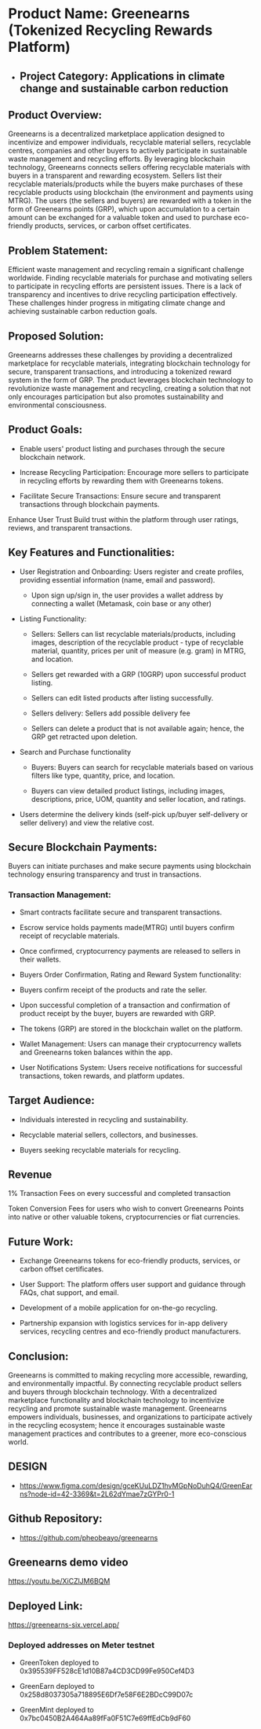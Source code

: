 # Product Name: Greenearns (Tokenized Recycling Rewards Platform)

- ## Project Category: Applications in climate change and sustainable carbon reduction 

## Product Overview:
Greenearns is a decentralized marketplace application designed to incentivize and empower individuals, recyclable material sellers, recyclable centres, companies and other buyers to actively participate in sustainable waste management and recycling efforts. By leveraging blockchain technology, Greenearns connects sellers offering recyclable materials with buyers in a transparent and rewarding ecosystem. Sellers list their recyclable materials/products while the buyers make purchases of these recyclable products using blockchain (the environment and payments using MTRG). 
The users (the sellers and buyers) are rewarded with a token in the form of Greenearns points (GRP), which upon accumulation to a certain amount can be exchanged for a valuable token and used to purchase eco-friendly products, services, or carbon offset certificates.

## Problem Statement:
Efficient waste management and recycling remain a significant challenge worldwide. Finding recyclable materials for purchase and motivating sellers to participate in recycling efforts are persistent issues. There is a lack of transparency and incentives to drive recycling participation effectively. These challenges hinder progress in mitigating climate change and achieving sustainable carbon reduction goals.

## Proposed Solution:
Greenearns addresses these challenges by providing a decentralized marketplace for recyclable materials, integrating blockchain technology for secure, transparent transactions, and introducing a tokenized reward system in the form of GRP. The product leverages blockchain technology to revolutionize waste management and recycling, creating a solution that not only encourages participation but also promotes sustainability and environmental consciousness.

## Product Goals:

- Enable users' product listing and purchases through the secure blockchain network. 

- Increase Recycling Participation: Encourage more sellers to participate in recycling efforts by rewarding them with Greenearns tokens.

- Facilitate Secure Transactions: Ensure secure and transparent transactions through blockchain payments.

Enhance User Trust Build trust within the platform through user ratings, reviews, and transparent transactions.


## Key Features and Functionalities:

- User Registration and Onboarding: Users register and create profiles, providing essential information (name, email and password). 

  - Upon sign up/sign in, the user provides a wallet address by connecting a wallet (Metamask, coin base or any other) 
   
- Listing Functionality:

    - Sellers: Sellers can list recyclable materials/products, including images, description of the recyclable product - type of recyclable material, quantity, prices per unit of measure (e.g. gram) in MTRG, and location.

    - Sellers get rewarded with a GRP (10GRP) upon successful product listing. 

    - Sellers can edit listed products after listing successfully. 

    - Sellers delivery: Sellers add possible delivery fee

    - Sellers can delete a product that is not available again; hence, the GRP get retracted upon deletion. 


- Search and Purchase functionality 

    - Buyers: Buyers can search for recyclable materials based on various filters like type, quantity, price, and location.

    - Buyers can view detailed product listings, including images, descriptions, price, UOM, quantity and seller location, and ratings.

- Users determine the delivery kinds (self-pick up/buyer self-delivery or seller delivery) and view the relative cost. 


## Secure Blockchain Payments:

Buyers can initiate purchases and make secure payments using blockchain technology ensuring transparency and trust in transactions. 

### Transaction Management:

- Smart contracts facilitate secure and transparent transactions.

- Escrow service holds payments made(MTRG) until buyers confirm receipt of recyclable materials.

- Once confirmed, cryptocurrency payments are released to sellers in their wallets. 

- Buyers Order Confirmation, Rating and Reward System functionality:

- Buyers confirm receipt of the products and rate the seller. 

- Upon successful completion of a transaction and confirmation of product receipt by the buyer, buyers are rewarded with GRP.

- The tokens (GRP) are stored in the blockchain wallet on the platform.

- Wallet Management: Users can manage their cryptocurrency wallets and Greenearns token balances within the app.

- User Notifications System: Users receive notifications for successful transactions, token rewards, and platform updates.


## Target Audience:

- Individuals interested in recycling and sustainability.

- Recyclable material sellers, collectors, and businesses.

- Buyers seeking recyclable materials for recycling.

## Revenue

1% Transaction Fees on every successful and completed transaction

Token Conversion Fees for users who wish to convert Greenearns Points into native or other valuable tokens, cryptocurrencies or fiat currencies. 


## Future Work:

- Exchange Greenearns tokens for eco-friendly products, services, or carbon offset certificates.

- User Support: The platform offers user support and guidance through FAQs, chat support, and email.

- Development of a mobile application for on-the-go recycling.

- Partnership expansion with logistics services for in-app delivery services, recycling centres and eco-friendly product manufacturers.


## Conclusion:

Greenearns is committed to making recycling more accessible, rewarding, and environmentally impactful. By connecting recyclable product sellers and buyers through blockchain technology.
With a decentralized marketplace functionality and blockchain technology to incentivize recycling and promote sustainable waste management. Greenearns empowers individuals, businesses, and organizations to participate actively in the recycling ecosystem; hence it encourages sustainable waste management practices and contributes to a greener, more eco-conscious world.

## DESIGN
- https://www.figma.com/design/gceKUuLDZ1hvMGpNoDuhQ4/GreenEarns?node-id=42-3369&t=2L62dYmae7zGYPr0-1 

## Github Repository:
- https://github.com/pheobeayo/greenearns

## Greenearns demo video

https://youtu.be/XiCZlJM6BQM

## Deployed Link:

https://greenearns-six.vercel.app/ 

### Deployed addresses on Meter testnet

- GreenToken  deployed to 0x395539FF528cE1d10B87a4CD3CD99Fe950Cef4D3

- GreenEarn  deployed to 0x258d8037305a718895E6Df7e58F6E2BDcC99D07c

- GreenMint  deployed to 0x7bc0450B2A464Aa89fFa0F51C7e69ffEdCb9dF60

